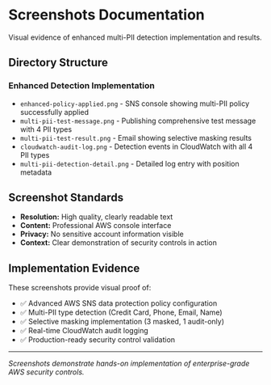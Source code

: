 # Screenshots Documentation

Visual evidence of enhanced multi-PII detection implementation and results.

## Directory Structure

### Enhanced Detection Implementation
- `enhanced-policy-applied.png` - SNS console showing multi-PII policy successfully applied
- `multi-pii-test-message.png` - Publishing comprehensive test message with 4 PII types
- `multi-pii-test-result.png` - Email showing selective masking results
- `cloudwatch-audit-log.png` - Detection events in CloudWatch with all 4 PII types
- `multi-pii-detection-detail.png` - Detailed log entry with position metadata

## Screenshot Standards

- **Resolution:** High quality, clearly readable text
- **Content:** Professional AWS console interface
- **Privacy:** No sensitive account information visible
- **Context:** Clear demonstration of security controls in action

## Implementation Evidence

These screenshots provide visual proof of:
- ✅ Advanced AWS SNS data protection policy configuration
- ✅ Multi-PII type detection (Credit Card, Phone, Email, Name)
- ✅ Selective masking implementation (3 masked, 1 audit-only)
- ✅ Real-time CloudWatch audit logging
- ✅ Production-ready security control validation

---

*Screenshots demonstrate hands-on implementation of enterprise-grade AWS security controls.*
